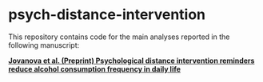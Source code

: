 # psych-distance-intervention
This repository contains code for the main analyses reported in the following manuscript:

[**Jovanova et al. (Preprint) Psychological distance intervention reminders reduce alcohol consumption frequency in daily life**](https://psyarxiv.com/yw7s3/)
